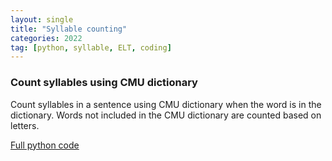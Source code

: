 ```yaml
---
layout: single
title: "Syllable counting"
categories: 2022 
tag: [python, syllable, ELT, coding]
---
```


### Count syllables using CMU dictionary 
Count syllables in a sentence using CMU dictionary when the word is in the dictionary. Words not included in the CMU dictionary are counted based on letters. 

[Full python code](https://github.com/linguistry/Python4Linguistics/blob/main/02_syllable_count.ipynb)

```python 


```



```python 

```
